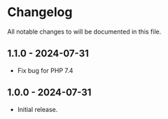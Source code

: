 # Changelog

All notable changes to will be documented in this file.

## 1.1.0 - 2024-07-31

- Fix bug for PHP 7.4

## 1.0.0 - 2024-07-31

- Initial release.
